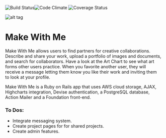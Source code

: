 ![Build Status](https://codeship.com/projects/500ce740-0683-0133-9e25-5e6c74a52e2c/status?branch=master)![Code Climate](https://codeclimate.com/github/NoraDelaney/make-with-me.png) ![Coverage Status](https://coveralls.io/repos/NoraDelaney/make-with-me/badge.png)

![alt tag](https://raw.github.com/NoraDelaney/make-with-me/master/app/assets/images/SplitShire-1233.jpg)

Make With Me
============

Make With Me allows users to find partners for creative collaborations. Describe and share your work, upload a portfolio of images and documents, and search for collaborators. Have a look at the Art Chart to see what art forms other users practice. When you favorite another user, they will receive a message letting them know you like their work and inviting them to look at your profile.

Make With Me is a Ruby on Rails app that uses AWS cloud storage, AJAX, Highcharts integration, Devise authentication, a PostgreSQL database, Action Mailer and a Foundation front-end.

### To Dos:
* Integrate messaging system.
* Create project pages for for shared projects.
* Create admin features.
